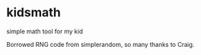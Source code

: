 # kidsmath
simple math tool for my kid

Borrowed RNG code from simplerandom, so many thanks to Craig.

